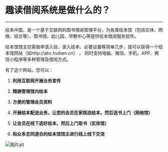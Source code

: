 # 趣读借阅系统是做什么的？
------
绘本中国，是一个基于互联网的图书借阅管理平台，为各类绘本馆（包括实体、网络、综合等）、图书馆、幼儿园、早教中心等提供绘本借阅服务软件。

绘本馆馆主仅需做申请入驻、录入绘本、必要设置等简单几步，就可以获得一个绘本馆网站（如http://abc.huiben.cn）
，
同时支持电脑、微信、手机、APP、微信小程序等多种管理及借阅方式。

有了这个网站，您可以：

1) **利用互联网开展业务宣传**

2) **精确管理馆内绘本**

3) **方便的管理会员资料**

4) **开展绘本配送业务，让您的会员在家挑选绘本，然后送书上门（网络馆）**

5) **让会员在线下选好绘本，然后上门取书（实体馆）**

6) **和众多志同道合的绘本馆馆主进行线上线下交流**

![图片alt](http://api.jisuapi.com/isbn/upload/15/1787815.jpg)

